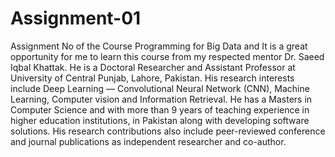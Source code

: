 # Assignment-01
Assignment No of the Course Programming for Big Data and It is a great opportunity for me to learn this course from my respected mentor Dr. Saeed Iqbal Khattak. He is a Doctoral Researcher and Assistant Professor at University of Central Punjab, Lahore, Pakistan. His research interests include Deep Learning — Convolutional Neural Network (CNN), Machine Learning, Computer vision and Information Retrieval. He has a Masters in Computer Science and with more than 9 years of teaching experience in higher education institutions, in Pakistan along with developing software solutions. His research contributions also include peer-reviewed conference and journal publications as independent researcher and co-author.
